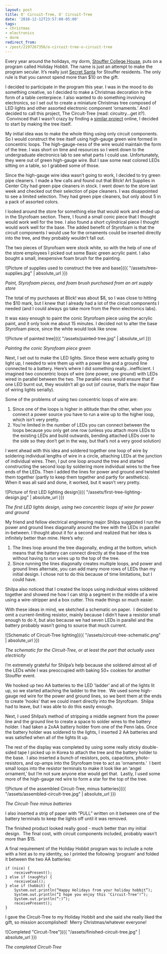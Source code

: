 ```yaml
---
layout: post
title: O' Circuit-Tree, O' Circuit-Tree
date: '2010-12-12T23:57:00-05:00'
tags:
- christmas
- electronics
- dorm
redirect_from:
- /post/2197267356/o-circuit-tree-o-circuit-tree
---
```


Every year around the holidays, my dorm, [Stouffer College House](http://stouffer.house.upenn.edu/), puts on a program called Holiday Hobbit. The name is just an attempt to make the program secular. It’s really just [Secret Santa](http://en.wikipedia.org/wiki/Secret_Santa) for Stouffer residents. The only rule is that you cannot spend more than $10 on the gift.

I decided to participate in the program this year. I was in the mood to do something creative, so I decided to make a Christmas decoration in the form of a table centerpiece. I also wanted to do something involving electronics, so I set out to create a miniature Christmas tree composed of LED lights and other assorted electronic component ‘ornaments.’ And I decided to call this project, The Circuit-Tree (read: circuitry…get it?).  Convinced that I wasn’t crazy by finding a [similar project](http://www.instructables.com/id/Mini-Christmas-Tree-With-Lights/) online, I decided to start by making the tree itself.

My initial idea was to make the whole thing using only circuit components. So I would construct the tree itself using high-gauge green wire formed in concentric loops. The high-gauge-ness of the wire would maintain the form of the tree. I was short on time and resources so I went down to the undergraduate electronics lab to see what parts I could use. Unfortunately, they were out of green high-gauge wire. But I saw some neat colored LEDs sitting on a table, so I grabbed some of those.

Since the high-gauge wire idea wasn’t going to work, I decided to try green pipe cleaners. I made a few calls and found out that Blick! Art Supplies in Center City had green pipe cleaners in stock. I went down to the store last week and checked out their selection of pipe cleaners. I was disappointed to see a limited selection. They had green pipe cleaners, but only about 5 in a pack of assorted colors.

I looked around the store for something else that would work and ended up in the Styrofoam section. There, I found a small conic piece that I thought would work well for the tree. I also found a short cylindrical piece I thought would work well for the base. The added benefit of Styrofoam is that the circuit components I would use for the ornaments could be inserted directly into the tree, and they probably wouldn’t fall out.

The two pieces of Styrofoam were stock white, so with the help of one of the store employees I picked out some Basic green acrylic paint. I also bought a small, inexpensive foam brush for the painting.

![Picture of supplies used to construct the tree and base]({{ "/assets/tree-supplies.jpg" | absolute_url }})

_Paint, Styrofoam pieces, and foam brush purchased from an art supply store_

The total of my purchases at Blick! was about $8, so I was close to hitting the $10 mark, but I knew that I already had a lot of the circuit components I needed (and I could always go take more from the Penn electronics labs).

It was easy enough to paint the conic Styrofoam piece using the acrylic paint, and it only took me about 15 minutes. I decided not to alter the base Styrofoam piece, since the white would look like snow.

![Picture of painted tree]({{ "/assets/painted-tree.jpg" | absolute_url }})

_Painting the conic Styrofoam piece green_

Next, I set out to make the LED lights. Since these were actually going to light up, I needed to wire them up with a power line and a ground line connected to a battery. Here’s where I did something really…inefficient. I imagined two concentric loops of wire (one power, one ground) with LEDs wired in parallel between the two. The parallel-ness would ensure that if one LED burnt out, they wouldn’t all go out (of course, that’s the major flaw of wiring lights serially).

Some of the problems of using two concentric loops of wire are:

1.  Since one of the loops is higher in altitude than the other, when you connect a power source you have to run a wire up to the higher loop, which isn’t very pretty.
2.  You’re limited in the number of LEDs you can connect between the loops because you only get one row (unless you attach more LEDs to the existing LEDs and build outwards, bending attached LEDs over to the side so they don’t get in the way, but that’s not a very good solution)

I went ahead with this idea and soldered together one loop of wire by soldering individual lengths of wire in a circle, attaching LEDs at the junction of individual wires. Then, I put one loop around the tree and started constructing the second loop by soldering more individual wires to the free ends of the LEDs. Then I added the lines for power and ground and twisted them together (partly to keep them together and partly for aesthetics). When it was all said and done, it worked, but it wasn’t very pretty.

![Picture of first LED lighting design]({{ "/assets/first-tree-lighting-design.jpg" | absolute_url }})

_The first LED lights design, using two concentric loops of wire for power and ground_

My friend and fellow electrical engineering major Shilpa suggested I run the power and ground lines diagonally around the tree with the LEDs in parallel in-between. I thought about it for a second and realized that her idea is infinitely better than mine. Here’s why:

1.  The lines loop around the tree diagonally, ending at the bottom, which means that the battery can connect directly at the base of the tree without having to run wires up to the top of the tree.
2.  Since running the lines diagonally creates multiple loops, and power and ground lines alternate, you can add many more rows of LEDs than my initial design. I chose not to do this because of time limitations, but I could have.

Shilpa also noticed that I created the loops using individual wires soldered together and showed me how I can strip a segment in the middle of a wire using a wire-stripper and a box cutter. This made things _so_ much easier.

With these ideas in mind, we sketched a schematic on paper.  I decided to omit a current-limiting resistor, mainly because I didn’t have a resistor small enough to do it, but also because we had seven LEDs in parallel and the battery probably wasn’t going to source that much current.

![Schematic of Circuit-Tree lighting]({{ "/assets/circuit-tree-schematic.png" | absolute_url }})

_The schematic for the Circuit-Tree, or at least the part that actually uses electricity_

I’m extremely grateful for Shilpa’s help because she soldered almost all of the LEDs while I was preoccupied with baking 50+ cookies for another Stouffer event.

We hooked up two AA batteries to the LED 'ladder’ and all of the lights lit up, so we started attaching the ladder to the tree.  We used some high-gauge red wire for the power and ground lines, so we bent them at the ends to create 'hooks’ that we could insert directly into the Styrofoam.  Shilpa had to leave, but I was able to do this easily enough.

Next, I used Shilpa’s method of stripping a middle segment from the power line and the ground line to create a space to solder wires to the battery holder. I had taken a 2xAA battery holder from one of the Penn labs. Once the battery holder was soldered to the lights, I inserted 2 AA batteries and was satisfied when all of the lights lit up.

The rest of the display was completed by using some really sticky double-sided tape I picked up in Korea to attach the tree and the battery holder to the base.  I also inserted a bunch of resistors, pots, capacitors, photo-resistors, and op-amps into the Styrofoam tree to act as 'ornaments.’  I bent small loops into the resistor terminals to make it look like an 'angel ornament,’ but I’m not sure anyone else would get that.  Lastly, I used some more of the high-gauge red wire to form a star for the top of the tree.  

![Picture of the assembled Circuit-Tree, minus batteries]({{ "/assets/assembled-circuit-tree.jpg" | absolute_url }})

_The Circuit-Tree minus batteries_

I also inserted a strip of paper with “PULL” written on it between one of the battery terminals to keep the lights off until it was removed.  

The finished product looked really good - much better than my initial design.  The final cost, with circuit components included, probably wasn’t more than $15.  

A final requirement of the Holiday Hobbit program was to include a note with a hint as to my identity, so I printed the following 'program’ and folded it between the two AA batteries:

```
if (nice) {
    receivePresent();
} else if (naughty) {
    receiveCoal();
} else if (hobbit) {
    System.out.println(“Happy Holidays from your holiday hobbit”);
    System.out.println(“I hope you enjoy this ‘Circuit-Tree’!”);
    System.out.println(“:)”);
    receivePresent();
}
```

I gave the Circuit-Tree to my Holiday Hobbit and she said she really liked the gift, so mission accomplished!  Merry Christmas/whatever everyone!

![Completed "Circuit-Tree"]({{ "/assets/finished-circuit-tree.jpg" | absolute_url }})

_The completed Circuit-Tree_
